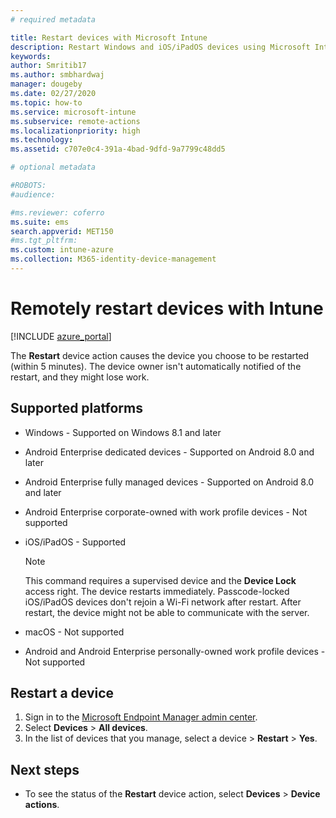 ```yaml
---
# required metadata

title: Restart devices with Microsoft Intune
description: Restart Windows and iOS/iPadOS devices using Microsoft Intune in the Azure portal using the Restart remote action.
keywords:
author: Smritib17
ms.author: smbhardwaj
manager: dougeby
ms.date: 02/27/2020
ms.topic: how-to
ms.service: microsoft-intune
ms.subservice: remote-actions
ms.localizationpriority: high
ms.technology:
ms.assetid: c707e0c4-391a-4bad-9dfd-9a7799c48dd5

# optional metadata

#ROBOTS:
#audience:

#ms.reviewer: coferro
ms.suite: ems
search.appverid: MET150
#ms.tgt_pltfrm:
ms.custom: intune-azure
ms.collection: M365-identity-device-management
---
```


# Remotely restart devices with Intune


[!INCLUDE [azure_portal](../includes/azure_portal.md)]

The **Restart** device action causes the device you choose to be restarted (within 5 minutes). The device owner isn't automatically notified of the restart, and they might lose work.

## Supported platforms

- Windows - Supported on Windows 8.1 and later
- Android Enterprise dedicated devices - Supported on Android 8.0 and later
- Android Enterprise fully managed devices - Supported on Android 8.0 and later
- Android Enterprise corporate-owned with work profile devices - Not supported 
- iOS/iPadOS - Supported

    > [!Note]  
    > This command requires a supervised device and the **Device Lock** access right. The device restarts immediately. Passcode-locked iOS/iPadOS devices don't rejoin a Wi-Fi network after restart. After restart, the device might not be able to communicate with the server.
- macOS - Not supported
- Android and Android Enterprise personally-owned work profile devices - Not supported

## Restart a device

1. Sign in to the [Microsoft Endpoint Manager admin center](https://go.microsoft.com/fwlink/?linkid=2109431).
3. Select **Devices** > **All devices**.
4. In the list of devices that you manage, select a device > **Restart** > **Yes**.

## Next steps

- To see the status of the **Restart** device action, select **Devices** > **Device actions**.

